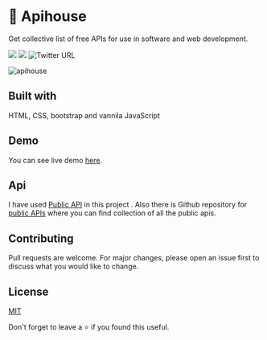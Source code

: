 # 📮 Apihouse
Get collective list of free APIs for use in software and web development.



<a href="https://lbesson.mit-license.org"><img src="https://img.shields.io/badge/License-MIT-blue.svg"></a>
<a href="https://github.com/rutikwankhade/Apihouse"><img src="https://img.shields.io/github/stars/rutikwankhade/Apihouse.svg?style=social&label=Star"></a>
<img alt="Twitter URL" src="https://img.shields.io/twitter/url?style=social&url=https%3A%2F%2Fgithub.com%2Frutikwankhade%2FApihouse">


![apihouse](https://user-images.githubusercontent.com/47467468/84739497-5d7d4700-afc9-11ea-8ce6-58a0a35202e8.png)

## Built with
HTML, CSS, bootstrap and vannila JavaScript

## Demo
You can see live demo [here](https://apihouse.now.sh/).

## Api
I have used [Public API](https://github.com/davemachado/public-api) in this project .
Also there is Github repository for [public APIs](https://github.com/public-apis/public-apis) where you can find collection of all the public apis.


## Contributing
Pull requests are welcome. For major changes, please open an issue first to discuss what you would like to change.


## License
[MIT](https://choosealicense.com/licenses/mit/)

Don't forget to leave a ⭐ if you found this useful.

